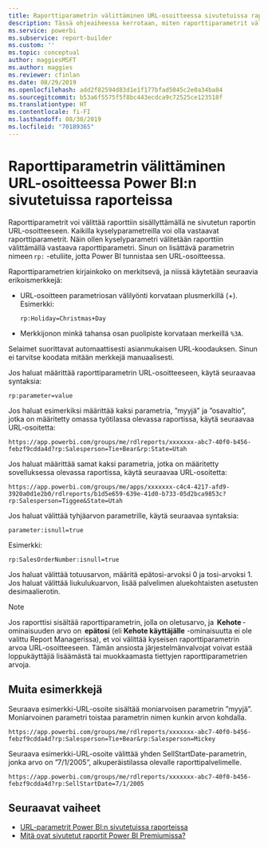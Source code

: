 ```yaml
---
title: Raporttiparametrin välittäminen URL-osoitteessa sivutetuissa raporteissa – Power BI:n raportin muodostin
description: Tässä ohjeaiheessa kerrotaan, miten raporttiparametrit välitetään raporttiin sisällyttämällä ne sivutetun raportin URL-osoitteeseen.
ms.service: powerbi
ms.subservice: report-builder
ms.custom: ''
ms.topic: conceptual
author: maggiesMSFT
ms.author: maggies
ms.reviewer: cfinlan
ms.date: 08/29/2019
ms.openlocfilehash: add2f82594d83d1e1f177bfad5045c2e0a34ba84
ms.sourcegitcommit: b53a6f5575f5f8bc443ecdca9c72525ce123518f
ms.translationtype: HT
ms.contentlocale: fi-FI
ms.lasthandoff: 08/30/2019
ms.locfileid: "70189365"
---
```

# <a name="pass-a-report-parameter-in-a-url-for-a-paginated-report-in-power-bi"></a>Raporttiparametrin välittäminen URL-osoitteessa Power BI:n sivutetuissa raporteissa 

Raporttiparametrit voi välittää raporttiin sisällyttämällä ne sivutetun raportin URL-osoitteeseen. Kaikilla kyselyparametreilla voi olla vastaavat raporttiparametrit. Näin ollen kyselyparametri välitetään raporttiin välittämällä vastaava raporttiparametri. Sinun on lisättävä parametrin nimeen `rp:` -etuliite, jotta Power BI tunnistaa sen URL-osoitteessa. 

Raporttiparametrien kirjainkoko on merkitsevä, ja niissä käytetään seuraavia erikoismerkkejä: 

- URL-osoitteen parametriosan välilyönti korvataan plusmerkillä (+).  Esimerkki: 

    ```rp:Holiday=Christmas+Day```

- Merkkijonon minkä tahansa osan puolipiste korvataan merkeillä `%3A`.

Selaimet suorittavat automaattisesti asianmukaisen URL-koodauksen. Sinun ei tarvitse koodata mitään merkkejä manuaalisesti. 

Jos haluat määrittää raporttiparametrin URL-osoitteeseen, käytä seuraavaa syntaksia: 

```
rp:parameter=value
```

Jos haluat esimerkiksi määrittää kaksi parametria, ”myyjä” ja ”osavaltio”, jotka on määritetty omassa työtilassa olevassa raportissa, käytä seuraavaa URL-osoitetta: 

```
https://app.powerbi.com/groups/me/rdlreports/xxxxxxx-abc7-40f0-b456-febzf9cdda4d?rp:Salesperson=Tie+Bear&rp:State=Utah 
```

Jos haluat määrittää samat kaksi parametria, jotka on määritetty sovelluksessa olevassa raportissa, käytä seuraavaa URL-osoitetta: 

```
https://app.powerbi.com/groups/me/apps/xxxxxxx-c4c4-4217-afd9-3920a0d1e2b0/rdlreports/b1d5e659-639e-41d0-b733-05d2bca9853c?rp:Salesperson=Tiggee&State=Utah 
```

Jos haluat välittää tyhjäarvon parametrille, käytä seuraavaa syntaksia: 

```
parameter:isnull=true
```

Esimerkki:

```
rp:SalesOrderNumber:isnull=true
```

Jos haluat välittää totuusarvon, määritä epätosi-arvoksi 0 ja tosi-arvoksi 1. Jos haluat välittää liukulukuarvon, lisää palvelimen aluekohtaisten asetusten desimaalierotin.

> [!NOTE]
> Jos raporttisi sisältää raporttiparametrin, jolla on oletusarvo, ja  **Kehote** -ominaisuuden arvo on  **epätosi** (eli **Kehote käyttäjälle** -ominaisuutta ei ole valittu Report Managerissa), et voi välittää kyseisen raporttiparametrin arvoa URL-osoitteeseen. Tämän ansiosta järjestelmänvalvojat voivat estää loppukäyttäjiä lisäämästä tai muokkaamasta tiettyjen raporttiparametrien arvoja.

## <a name="additional-examples"></a>Muita esimerkkejä 

Seuraava esimerkki-URL-osoite sisältää moniarvoisen parametrin ”myyjä”. Moniarvoinen parametri toistaa parametrin nimen kunkin arvon kohdalla. 

```
https://app.powerbi.com/groups/me/rdlreports/xxxxxxx-abc7-40f0-b456-febzf9cdda4d?rp:Salesperson=Tie+Bear&rp:Salesperson=Mickey 
```

Seuraava esimerkki-URL-osoite välittää yhden SellStartDate-parametrin, jonka arvo on ”7/1/2005”, alkuperäistilassa olevalle raporttipalvelimelle.

```
https://app.powerbi.com/groups/me/rdlreports/xxxxxxx-abc7-40f0-b456-febzf9cdda4d?rp:SellStartDate=7/1/2005
```

## <a name="next-steps"></a>Seuraavat vaiheet

- [URL-parametrit Power BI:n sivutetuissa raporteissa](report-builder-url-parameters.md)
- [Mitä ovat sivutetut raportit Power BI Premiumissa?](paginated-reports-report-builder-power-bi.md)